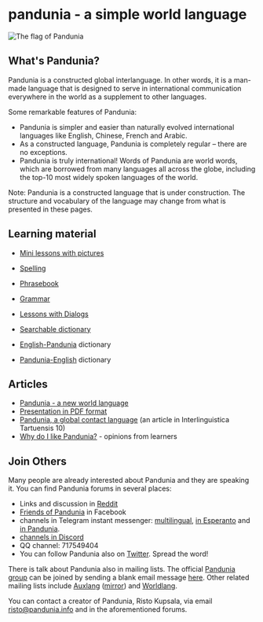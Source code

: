pandunia - a simple world language
==================================

![](http://www.pandunia.info/bandera/bandera.png "The flag of Pandunia")

## What's Pandunia?

Pandunia is a constructed global interlanguage. In other words, it is a man-made language that is designed to serve in international communication everywhere in the world as a supplement to other languages.

Some remarkable features of Pandunia:

- Pandunia is simpler and easier than naturally evolved international languages like English, Chinese, French and Arabic.
- As a constructed language, Pandunia is completely regular – there are no exceptions.
- Pandunia is truly international! Words of Pandunia are world words, which are borrowed from many languages all across the globe, including the top-10 most widely spoken languages of the world.


Note: Pandunia is a constructed language that is under construction. The structure and vocabulary of the language may change from what is presented in these pages.


## Learning material

- [Mini lessons with pictures](http://www.pandunia.info/pandunia/mini_darse.html)
- [Spelling](abc.md)
- [Phrasebook](fraze.md)
- [Grammar](baxa_kanun.md)
- [Lessons with Dialogs](darse.md)

- [Searchable dictionary](tiddly.html)
- [English-Pandunia](english-pandunia.md) dictionary
- [Pandunia-English](pandunia-english.md) dictionary

## Articles

- [Pandunia - a new world language](dunia_baxe.md)
- [Presentation in PDF format](Pandunia-presentation.pdf)
- [Pandunia, a global contact language](http://www.pandunia.info/makala/Pandunia_in_Interlinguistica_Tartuensis_10.pdf) (an article in Interlinguistica Tartuensis 10)
- [Why do I like Pandunia?](http://www.pandunia.info/makala/Why_do_I_like_Pandunia.pdf) - opinions from learners

## Join Others

Many people are already interested about Pandunia and they are speaking it. You can find Pandunia forums in several places:

- Links and discussion in [Reddit](https://www.reddit.com/r/pandunia/)
- [Friends of Pandunia](http://www.facebook.com/groups/pandunia) in Facebook
- channels in Telegram instant messenger: [multilingual](https://t.me/joinchat/AAAAAEPVsifmS6xRLAlxVA), [in Esperanto](https://telegram.me/joinchat/APGe_EEjdrXFNPU02vKWSg) and [in Pandunia](https://t.me/joinchat/AAAAAENlKqzlMtGkrmf5rg).
- [channels in Discord](https://discord.gg/uk36mn8)
- QQ channel: 717549404
- You can follow Pandunia also on [Twitter](https://twitter.com/pandunia_). Spread the word!


There is talk about Pandunia also in mailing lists. The official [Pandunia group](https://groups.yahoo.com/neo/groups/pandunia/info) can be joined by sending a blank email message [here](mailto:pandunia-subscribe@yahoogroups.com). Other related mailing lists include [Auxlang](https://listserv.brown.edu/archives/auxlang.html) ([mirror](https://groups.yahoo.com/neo/groups/Auxlang/conversations/messages)) and [Worldlang](https://groups.yahoo.com/neo/groups/Worldlanglist/conversations/messages).


You can contact a creator of Pandunia, Risto Kupsala, via email [risto@pandunia.info](mailto:risto@pandunia.info) and in the aforementioned forums.

